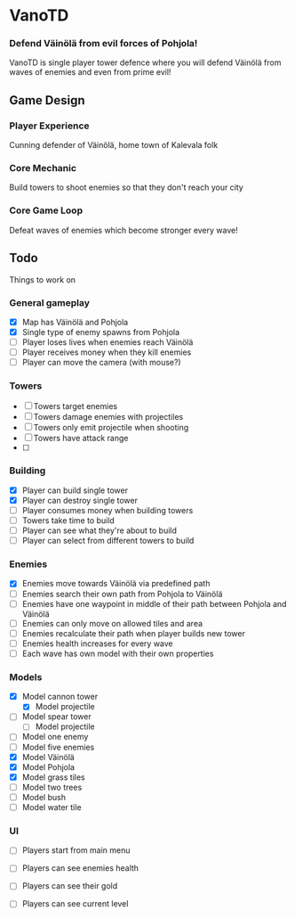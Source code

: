 # VanoTD
### Defend Väinölä from evil forces of Pohjola!
VanoTD is single player tower defence where you will defend Väinölä from waves of enemies and even from prime evil!

## Game Design
### Player Experience
Cunning defender of Väinölä, home town of Kalevala folk

### Core Mechanic
Build towers to shoot enemies so that they don't reach your city

### Core Game Loop
Defeat waves of enemies which become stronger every wave!

## Todo
Things to work on

### General gameplay
- [x] Map has Väinölä and Pohjola
- [x] Single type of enemy spawns from Pohjola
- [ ] Player loses lives when enemies reach Väinölä
- [ ] Player receives money when they kill enemies
- [ ] Player can move the camera (with mouse?)

### Towers
- [ ] Towers target enemies
- [ ] Towers damage enemies with projectiles
- [ ] Towers only emit projectile when shooting
- [ ] Towers have attack range
- [ ] 

### Building
- [x] Player can build single tower
- [x] Player can destroy single tower
- [ ] Player consumes money when building towers
- [ ] Towers take time to build
- [ ] Player can see what they're about to build
- [ ] Player can select from different towers to build

### Enemies
- [x] Enemies move towards Väinölä via predefined path
- [ ] Enemies search their own path from Pohjola to Väinölä
- [ ] Enemies have one waypoint in middle of their path between Pohjola and Väinölä
- [ ] Enemies can only move on allowed tiles and area
- [ ] Enemies recalculate their path when player builds new tower
- [ ] Enemies health increases for every wave
- [ ] Each wave has own model with their own properties

### Models
- [x] Model cannon tower
  - [x] Model projectile
- [ ] Model spear tower
  - [ ] Model projectile
- [ ] Model one enemy
- [ ] Model five enemies
- [x] Model Väinölä
- [x] Model Pohjola
- [x] Model grass tiles
- [ ] Model two trees
- [ ] Model bush
- [ ] Model water tile

### UI
- [ ] Players start from main menu
- [ ] Players can see enemies health
- [ ] Players can see their gold
- [ ] Players can see current level

